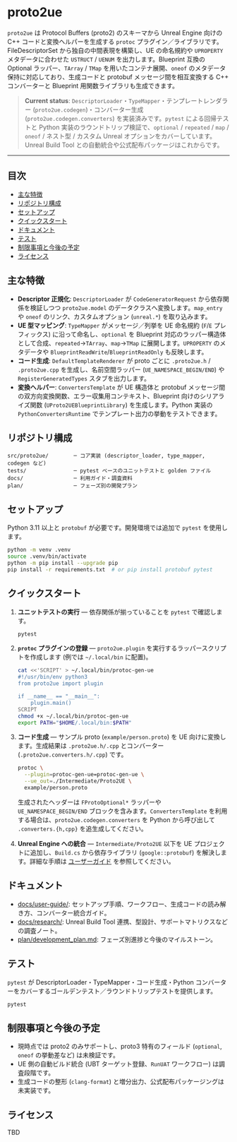 # proto2ue

`proto2ue` は Protocol Buffers (proto2) のスキーマから Unreal Engine 向けの C++ コードと変換ヘルパーを生成する `protoc` プラグイン／ライブラリです。FileDescriptorSet から独自の中間表現を構築し、UE の命名規約や `UPROPERTY` メタデータに合わせた `USTRUCT` / `UENUM` を出力します。Blueprint 互換の Optional ラッパー、`TArray` / `TMap` を用いたコンテナ展開、`oneof` のメタデータ保持に対応しており、生成コードと protobuf メッセージ間を相互変換する C++ コンバーターと Blueprint 用関数ライブラリも生成できます。

> **Current status**: `DescriptorLoader`・`TypeMapper`・テンプレートレンダラー (`proto2ue.codegen`)・コンバーター生成 (`proto2ue.codegen.converters`) を実装済みです。`pytest` による回帰テストと Python 実装のラウンドトリップ検証で、`optional` / `repeated` / `map` / `oneof` / ネスト型 / カスタム Unreal オプションをカバーしています。Unreal Build Tool との自動統合や公式配布パッケージはこれからです。

---

## 目次

- [主な特徴](#主な特徴)
- [リポジトリ構成](#リポジトリ構成)
- [セットアップ](#セットアップ)
- [クイックスタート](#クイックスタート)
- [ドキュメント](#ドキュメント)
- [テスト](#テスト)
- [制限事項と今後の予定](#制限事項と今後の予定)
- [ライセンス](#ライセンス)

## 主な特徴

- **Descriptor 正規化**: `DescriptorLoader` が `CodeGeneratorRequest` から依存関係を検証しつつ `proto2ue.model` のデータクラスへ変換します。`map_entry` や `oneof` のリンク、カスタムオプション (`unreal.*`) を取り込みます。
- **UE 型マッピング**: `TypeMapper` がメッセージ／列挙を UE 命名規約 (`F`/`E` プレフィックス) に沿って命名し、`optional` を Blueprint 対応のラッパー構造体として合成、`repeated`→`TArray`、`map`→`TMap` に展開します。`UPROPERTY` のメタデータや `BlueprintReadWrite`/`BlueprintReadOnly` も反映します。
- **コード生成**: `DefaultTemplateRenderer` が proto ごとに `.proto2ue.h` / `.proto2ue.cpp` を生成し、名前空間ラッパー (`UE_NAMESPACE_BEGIN/END`) や `RegisterGeneratedTypes` スタブを出力します。
- **変換ヘルパー**: `ConvertersTemplate` が UE 構造体と protobuf メッセージ間の双方向変換関数、エラー収集用コンテキスト、Blueprint 向けのシリアライズ関数 (`UProto2UEBlueprintLibrary`) を生成します。Python 実装の `PythonConvertersRuntime` でテンプレート出力の挙動をテストできます。

## リポジトリ構成

```
src/proto2ue/        ─ コア実装 (descriptor_loader, type_mapper, codegen など)
tests/               ─ pytest ベースのユニットテストと golden ファイル
docs/                ─ 利用ガイド・調査資料
plan/                ─ フェーズ別の開発プラン
```

## セットアップ

Python 3.11 以上と `protobuf` が必要です。開発環境では追加で `pytest` を使用します。

```bash
python -m venv .venv
source .venv/bin/activate
python -m pip install --upgrade pip
pip install -r requirements.txt  # or pip install protobuf pytest
```

## クイックスタート

1. **ユニットテストの実行** — 依存関係が揃っていることを `pytest` で確認します。

   ```bash
   pytest
   ```

2. **`protoc` プラグインの登録** — `proto2ue.plugin` を実行するラッパースクリプトを作成します (例では `~/.local/bin` に配置)。

   ```bash
   cat <<'SCRIPT' > ~/.local/bin/protoc-gen-ue
   #!/usr/bin/env python3
   from proto2ue import plugin

   if __name__ == "__main__":
       plugin.main()
   SCRIPT
   chmod +x ~/.local/bin/protoc-gen-ue
   export PATH="$HOME/.local/bin:$PATH"
   ```

3. **コード生成** — サンプル proto (`example/person.proto`) を UE 向けに変換します。生成結果は `.proto2ue.h/.cpp` とコンバーター (`.proto2ue.converters.h/.cpp`) です。

   ```bash
   protoc \
     --plugin=protoc-gen-ue=protoc-gen-ue \
     --ue_out=./Intermediate/Proto2UE \
     example/person.proto
   ```

   生成されたヘッダーは `FProtoOptional*` ラッパーや `UE_NAMESPACE_BEGIN/END` ブロックを含みます。`ConvertersTemplate` を利用する場合は、`proto2ue.codegen.converters` を Python から呼び出して `.converters.{h,cpp}` を追生成してください。

4. **Unreal Engine への統合** — `Intermediate/Proto2UE` 以下を UE プロジェクトに追加し、`Build.cs` から依存ライブラリ (`google::protobuf`) を解決します。詳細な手順は [ユーザーガイド](docs/user-guide/README.md) を参照してください。

## ドキュメント

- [docs/user-guide/](docs/user-guide/README.md): セットアップ手順、ワークフロー、生成コードの読み解き方、コンバーター統合ガイド。
- [docs/research/](docs/research/README.md): Unreal Build Tool 連携、型設計、サポートマトリクスなどの調査ノート。
- [plan/development_plan.md](plan/development_plan.md): フェーズ別進捗と今後のマイルストーン。

## テスト

`pytest` が DescriptorLoader・TypeMapper・コード生成・Python コンバーターをカバーするゴールデンテスト／ラウンドトリップテストを提供します。

```bash
pytest
```

## 制限事項と今後の予定

- 現時点では proto2 のみサポートし、proto3 特有のフィールド (`optional`, `oneof` の挙動差など) は未検証です。
- UE 側の自動ビルド統合 (UBT ターゲット登録、`RunUAT` ワークフロー) は調査段階です。
- 生成コードの整形 (`clang-format`) と増分出力、公式配布パッケージングは未実装です。

## ライセンス

TBD
